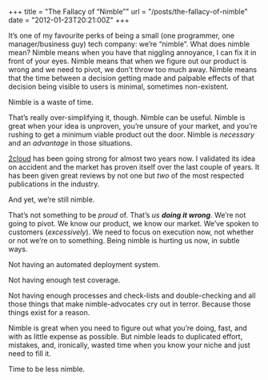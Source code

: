 +++
title = "The Fallacy of “Nimble”"
url = "/posts/the-fallacy-of-nimble"
date = "2012-01-23T20:21:00Z"
+++

It’s one of my favourite perks of being a small (one programmer, one manager/business guy) tech company: we’re “nimble”. What does nimble mean? Nimble means when you have that niggling annoyance, I can fix it in front of your eyes. Nimble means that when we figure out our product is wrong and we need to pivot, we don’t throw too much away. Nimble means that the time between a decision getting made and palpable effects of that decision being visible to users is minimal, sometimes non-existent.

Nimble is a waste of time.

That’s really over-simplifying it, though. Nimble can be useful. Nimble is great when your idea is unproven, you’re unsure of your market, and you’re rushing to get a minimum viable product out the door. Nimble is _necessary_ and an _advantage_ in those situations.

[2cloud](http://www.2cloudproject.com "2cloud") has been going strong for almost two years now. I validated its idea on accident and the market has proven itself over the last couple of years. It has been given great reviews by not one but _two_ of the most respected publications in the industry.

And yet, we’re still nimble.

That’s not something to be _proud_ of. That’s _us **doing it wrong**_. We’re not going to pivot. We know our product, we know our market. We’ve spoken to customers (_excessively_). We need to focus on execution now, not whether or not we’re on to something. Being nimble is hurting us now, in subtle ways.

Not having an automated deployment system.

Not having enough test coverage.

Not having enough processes and check-lists and double-checking and all those things that make nimble-advocates cry out in terror. Because those things exist for a reason.

Nimble is great when you need to figure out what you’re doing, fast, and with as little expense as possible. But nimble leads to duplicated effort, mistakes, and, ironically, wasted time when you know your niche and just need to fill it.

Time to be less nimble.
